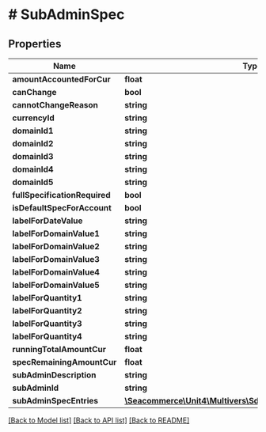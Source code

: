 # # SubAdminSpec

## Properties

Name | Type | Description | Notes
------------ | ------------- | ------------- | -------------
**amountAccountedForCur** | **float** |  | [optional] 
**canChange** | **bool** |  | [optional] 
**cannotChangeReason** | **string** |  | [optional] 
**currencyId** | **string** |  | [optional] 
**domainId1** | **string** |  | [optional] 
**domainId2** | **string** |  | [optional] 
**domainId3** | **string** |  | [optional] 
**domainId4** | **string** |  | [optional] 
**domainId5** | **string** |  | [optional] 
**fullSpecificationRequired** | **bool** |  | [optional] 
**isDefaultSpecForAccount** | **bool** |  | [optional] 
**labelForDateValue** | **string** |  | [optional] 
**labelForDomainValue1** | **string** |  | [optional] 
**labelForDomainValue2** | **string** |  | [optional] 
**labelForDomainValue3** | **string** |  | [optional] 
**labelForDomainValue4** | **string** |  | [optional] 
**labelForDomainValue5** | **string** |  | [optional] 
**labelForQuantity1** | **string** |  | [optional] 
**labelForQuantity2** | **string** |  | [optional] 
**labelForQuantity3** | **string** |  | [optional] 
**labelForQuantity4** | **string** |  | [optional] 
**runningTotalAmountCur** | **float** |  | [optional] 
**specRemainingAmountCur** | **float** |  | [optional] 
**subAdminDescription** | **string** |  | [optional] 
**subAdminId** | **string** |  | 
**subAdminSpecEntries** | [**\Seacommerce\Unit4\Multivers\Sdk\Model\SubAdminSpecEntry[]**](SubAdminSpecEntry.md) |  | [optional] 

[[Back to Model list]](../../README.md#documentation-for-models) [[Back to API list]](../../README.md#documentation-for-api-endpoints) [[Back to README]](../../README.md)



